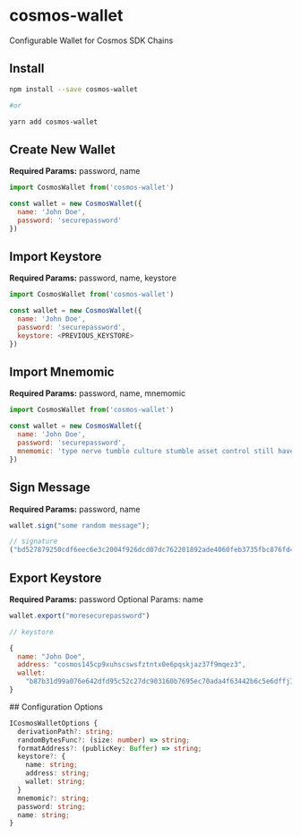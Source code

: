 # cosmos-wallet

Configurable Wallet for Cosmos SDK Chains

## Install

```sh
npm install --save cosmos-wallet

#or

yarn add cosmos-wallet
```

## Create New Wallet

**Required Params:** password, name

```js
import CosmosWallet from('cosmos-wallet')

const wallet = new CosmosWallet({
  name: 'John Doe',
  password: 'securepassword'
})
```

## Import Keystore

**Required Params:** password, name, keystore

```js
import CosmosWallet from('cosmos-wallet')

const wallet = new CosmosWallet({
  name: 'John Doe',
  password: 'securepassword',
  keystore: <PREVIOUS_KEYSTORE>
})
```

## Import Mnemomic

**Required Params:** password, name, mnemomic

```js
import CosmosWallet from('cosmos-wallet')

const wallet = new CosmosWallet({
  name: 'John Doe',
  password: 'securepassword',
  mnemomic: 'type nerve tumble culture stumble asset control still have spoon market pepper garbage              alien actual awake guitar great mountain girl desk actual helmet risk'
})
```

## Sign Message

**Required Params:** password, name

```js
wallet.sign("some random message");

// signature
("bd527879250cdf6eec6e3c2004f926dcd07dc762201892ade4060feb3735fbc876fd4db6342509a80f200442d3347b5c5c6380b150dde7e84ef61ea36dda6060");
```

## Export Keystore

**Required Params:** password
Optional Params: name

```js
wallet.export("moresecurepassword")

// keystore

{
  name: "John Doe",
  address: "cosmos145cp9xuhscswsfztntx0e6pqskjaz37f9mqez3",
  wallet:
    "b87b31d99a076e642dfd95c52c27dc903160b7695ec70ada4f63442b6c5e6dffjIUt4msRJD4bFbD5oHmKq33Af5gC6Vm4YIBzid8KAs/1SJwbp91lx0HqbmmXtzzZBOH6DBPIM3DLXzL/er36TEC349Ds2+D9t1esCEZ3919IpRgTWyJoMWMy2OsDVgCiuXUPl/QhoTdOXalIQ73T/RIWHUuR9wJSoHEnRSUQa/gHxXhQP9bS8h2RG5JT+3oiIz91mPh1H/RFsH9xKOa5F7SXTvusIzyRKj6Sea3HIAfhP42xH29+WOczMGVdERLRov6zcNwgTzxKnNNbwOpH8SaEkWTA125yUaIPukmXpA4="
}
```

## Configuration Options

```typescript
ICosmosWalletOptions {
  derivationPath?: string;
  randomBytesFunc?: (size: number) => string;
  formatAddress?: (publicKey: Buffer) => string;
  keystore?: {
    name: string;
    address: string;
    wallet: string;
  }
  mnemomic?: string;
  password: string;
  name: string;
}
```
